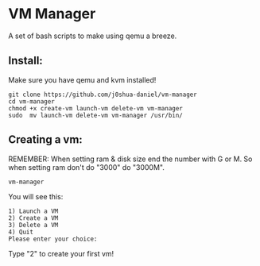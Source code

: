 # VM Manager
A set of bash scripts to make using qemu a breeze.

## Install:
Make sure you have qemu and kvm installed!

```
git clone https://github.com/j0shua-daniel/vm-manager
cd vm-manager
chmod +x create-vm launch-vm delete-vm vm-manager
sudo  mv launch-vm delete-vm vm-manager /usr/bin/
```

## Creating a vm:
REMEMBER: When setting ram & disk size end the number with G or M. So when setting ram don't do "3000" do "3000M".

```
vm-manager 
```
You will see this: 
```
1) Launch a VM
2) Create a VM
3) Delete a VM
4) Quit
Please enter your choice:
```
Type "2" to create your first vm!
